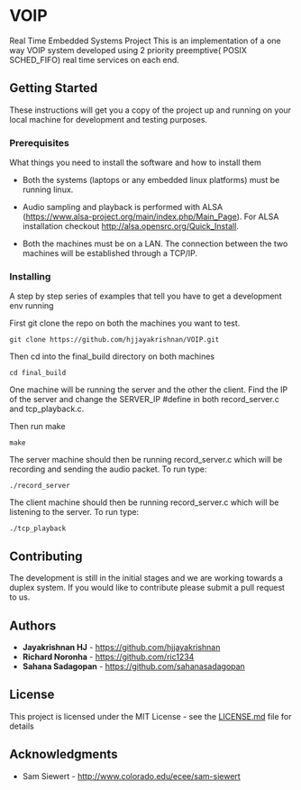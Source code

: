 # VOIP
Real Time Embedded Systems Project
This is an implementation of a one way VOIP system developed using 2 priority preemptive( POSIX SCHED_FIFO) real time services on each end. 


## Getting Started

These instructions will get you a copy of the project up and running on your local machine for development and testing purposes. 

### Prerequisites

What things you need to install the software and how to install them

* Both the systems (laptops or any embedded linux platforms) must be running linux. 

* Audio sampling and playback is performed with ALSA (https://www.alsa-project.org/main/index.php/Main_Page). For ALSA installation checkout http://alsa.opensrc.org/Quick_Install.

* Both the machines must be on a LAN. The connection between the two machines will be established through a TCP/IP.


### Installing

A step by step series of examples that tell you have to get a development env running

First git clone the repo on both the machines you want to test.

```
git clone https://github.com/hjjayakrishnan/VOIP.git
```

Then cd into the final_build directory on both machines

```
cd final_build
```
One machine will be running the server and the other the client. Find the IP of the server and change the SERVER_IP #define in both record_server.c and tcp_playback.c.

Then run make

```
make
```
The server machine should then be running record_server.c which will be recording and sending the audio packet. To run type:

```
./record_server
```
The client machine should then be running record_server.c which will be listening to the server. To run type:

```
./tcp_playback
```


## Contributing

The development is still in the initial stages and we are working towards a duplex system. If you would like to contribute please submit a pull request to us.


## Authors

* **Jayakrishnan HJ** - https://github.com/hjjayakrishnan
* **Richard Noronha** - https://github.com/ric1234
* **Sahana Sadagopan** - https://github.com/sahanasadagopan

## License

This project is licensed under the MIT License - see the [LICENSE.md](LICENSE.md) file for details

## Acknowledgments

* Sam Siewert - http://www.colorado.edu/ecee/sam-siewert
